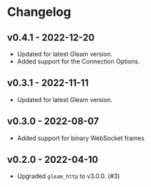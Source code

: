 # Changelog

## v0.4.1 - 2022-12-20

- Updated for latest Gleam version.
- Added support for the Connection Options.

## v0.3.1 - 2022-11-11

- Updated for latest Gleam version.

## v0.3.0 - 2022-08-07

- Added support for binary WebSocket frames

## v0.2.0 - 2022-04-10

- Upgraded `gleam_http` to v3.0.0. (#3)
